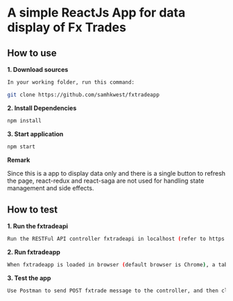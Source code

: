 # A simple ReactJs App for data display of Fx Trades 

## How to use

**1. Download sources**

```sh
In your working folder, run this command:

git clone https://github.com/samhkwest/fxtradeapp
```

**2. Install Dependencies**

```sh
npm install
```
**3. Start application**

```sh
npm start
```
**Remark**

Since this is a app to display data only and there is a single button to refresh the page,
react-redux and react-saga are not used for handling state management and side effects.

## How to test

**1. Run the fxtradeapi**

```sh
Run the RESTFul API controller fxtradeapi in localhost (refer to https://github.com/samhkwest/fxtradeapi).

```
**2. Run fxtradeapp**

```sh
When fxtradeapp is loaded in browser (default browser is Chrome), a table of Fx trades are shown.
```

**3. Test the app**

```sh
Use Postman to send POST fxtrade message to the controller, and then click the button "Refresh" to check the newly added Fx trade record.

```


